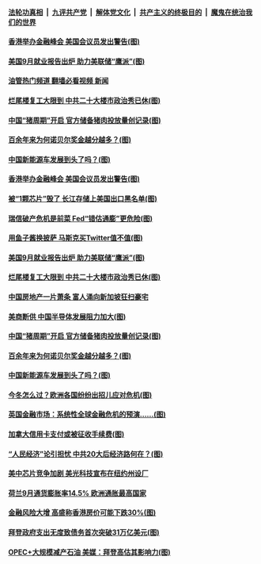####  [法轮功真相](../../../../basic/blob/master/README.md?t=10081731) &nbsp;|&nbsp; [九评共产党](../../../../9ping.md/blob/master/README.md?t=10081731) &nbsp;|&nbsp; [解体党文化](../../../../jtdwh.md/blob/master/README.md?t=10081731)  &nbsp;|&nbsp; [共产主义的终极目的](../../../../gczydzjmd.md/blob/master/README.md?t=10081731) &nbsp;|&nbsp; [魔鬼在统治我们的世界](../../../../mgztzwmdsj.md/blob/master/README.md?t=10081731) 

#### [香港举办金融峰会 美国会议员发出警告(图)](../pages/p5/1018549.md?t=10081731) 

#### [美国9月就业报告出炉 助力美联储“鹰派”(图)](../pages/p5/1018551.md?t=10081731) 

#### [油管热门频道 翻墙必看视频 新闻](http://209.250.226.216:81/youtube.html?10081731)

#### [烂尾楼复工大限到 中共二十大楼市政治秀已休(图)](../pages/p5/1018546.md?t=10081731) 

#### [中国“猪周期”开启 官方储备猪肉投放量创记录(图)](../pages/p5/1018489.md?t=10081731) 

#### [百余年来为何诺贝尔奖金越分越多？(图)](../pages/p5/1018493.md?t=10081731) 

#### [中国新能源车发展到头了吗？(图)](../pages/p5/1018488.md?t=10081731) 

#### [香港举办金融峰会 美国会议员发出警告(图)](../pages/p5/1018549.md?t=10081731) 

#### [被“1颗芯片”毁了 长江存储上美国出口黑名单(图)](../pages/p5/1018587.md?t=10081731) 

#### [瑞信破产危机是前菜 Fed“错估通膨”更危险(图)](../pages/p5/1018583.md?t=10081731) 

#### [用鱼子酱换披萨 马斯克买Twitter值不值(图)](../pages/p5/1018580.md?t=10081731) 

#### [美国9月就业报告出炉 助力美联储“鹰派”(图)](../pages/p5/1018551.md?t=10081731) 

#### [烂尾楼复工大限到 中共二十大楼市政治秀已休(图)](../pages/p5/1018546.md?t=10081731) 

#### [中国房地产一片萧条 富人涌向新加坡狂扫豪宅](../pages/p5/1018542.md?t=10081731) 

#### [美商断供 中国半导体发展阻力加大(图)](../pages/p5/1018487.md?t=10081731) 

#### [中国“猪周期”开启 官方储备猪肉投放量创记录(图)](../pages/p5/1018489.md?t=10081731) 

#### [百余年来为何诺贝尔奖金越分越多？(图)](../pages/p5/1018493.md?t=10081731) 

#### [中国新能源车发展到头了吗？(图)](../pages/p5/1018488.md?t=10081731) 

#### [今冬怎么过？欧洲各国纷纷出招儿应对危机(图)](../pages/p5/1018490.md?t=10081731) 

#### [英国金融市场：系统性全球金融危机的预演……(图)](../pages/p5/1018484.md?t=10081731) 

#### [加拿大信用卡支付或被征收手续费(图)](../pages/p5/1018474.md?t=10081731) 

#### [“人民经济”论引担忧 中共20大后经济路何在？(图)](../pages/p5/1018459.md?t=10081731) 

#### [美中芯片竞争加剧 美光科技宣布在纽约州设厂](../pages/p5/1018455.md?t=10081731) 

#### [荷兰9月通货膨胀率14.5% 欧洲通胀最高国家](../pages/p5/1018453.md?t=10081731) 

#### [金融风险大增 高盛称香港房价可能下跌30%(图)](../pages/p5/1018449.md?t=10081731) 

#### [拜登政府支出无度致债务首次突破31万亿美元(图)](../pages/p5/1018440.md?t=10081731) 

#### [OPEC+大规模减产石油 美媒：拜登高估其影响力(图)](../pages/p5/1018420.md?t=10081731) 

<img src='http://gfw-breaker.win/goodnews/indexes/p5.md' width='0px' height='0px'/>
